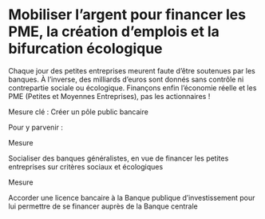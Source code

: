 # Mobiliser l’argent pour financer les PME, la création d’emplois et la bifurcation écologique

<div class="admonition note">

Chaque jour des petites entreprises meurent faute d’être soutenues par
les banques. À l’inverse, des milliards d’euros sont donnés sans
contrôle ni contrepartie sociale ou écologique. Finançons enfin
l’économie réelle et les PME (Petites et Moyennes Entreprises), pas les
actionnaires !

</div>

Mesure clé : Créer un pôle public bancaire

Pour y parvenir :

<div class="admonition">

Mesure

Socialiser des banques généralistes, en vue de financer les petites
entreprises sur critères sociaux et écologiques

</div>

<div class="admonition">

Mesure

Accorder une licence bancaire à la Banque publique d’investissement pour
lui permettre de se financer auprès de la Banque centrale

</div>
